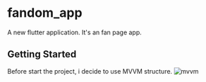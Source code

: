 # fandom_app

A new flutter application. It's an fan page app.

## Getting Started
Before start the project, i decide to use MVVM structure.
![mvvm](https://user-images.githubusercontent.com/32385870/113514037-13c01600-9575-11eb-9cd9-0ea0593140ce.png)


